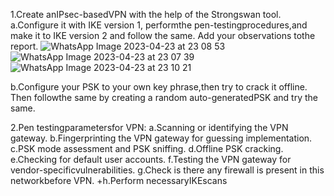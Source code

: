 


1.Create anIPsec-basedVPN with the help of the Strongswan tool.
a.Configure it with IKE version 1, performthe pen-testingprocedures,and make it to IKE version 2 and follow the same. Add your observations tothe report.
![WhatsApp Image 2023-04-23 at 23 08 53](https://user-images.githubusercontent.com/123303806/233855947-5174d01f-65ac-4be8-b0fe-7593f6647e86.jpg)
![WhatsApp Image 2023-04-23 at 23 07 39](https://user-images.githubusercontent.com/123303806/233855977-fadfbfc7-d8bf-4231-a43c-ba510b2ab52e.jpg)
![WhatsApp Image 2023-04-23 at 23 10 21](https://user-images.githubusercontent.com/123303806/233855989-b8e584ba-db76-4542-804f-b4e3552a9a58.jpg)

b.Configure your PSK to your own key phrase,then try to crack it offline. Then followthe same by creating a random auto-generatedPSK and try the same. 

2.Pen testingparametersfor VPN:
a.Scanning or identifying the VPN gateway.
b.Fingerprinting the VPN gateway for guessing implementation.
c.PSK mode assessment and PSK sniffing.
d.Offline PSK cracking.
e.Checking for default user accounts.
f.Testing the VPN gateway for vendor-specificvulnerabilities.
g.Check is there any firewall is present in this networkbefore VPN.
+h.Perform necessaryIKEscans

